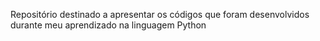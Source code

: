 Repositório destinado a apresentar os códigos que foram desenvolvidos durante meu aprendizado na linguagem Python
